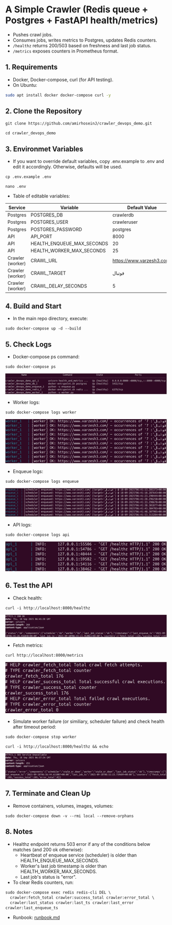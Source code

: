 # A Simple Crawler (Redis queue + Postgres + FastAPI health/metrics)

- Pushes crawl jobs.
- Consumes jobs, writes metrics to Postgres, updates Redis counters.
- `/healthz` returns 200/503 based on freshness and last job status.
- `/metrics` exposes counters in Prometheus format.

## 1. Requirements
- Docker, Docker-compose, curl (for API testing).
- On Ubuntu:
```bash
sudo apt install docker docker-compose curl -y
```

## 2. Clone the Repository

```
git clone https://github.com/amirhoseinJ/crawler_devops_demo.git
```
```
cd crawler_devops_demo
```

## 3. Environmet Variables
- If you want to override default variables, copy .env.example to .env and edit it accordingly. Otherwise, defaults will be used.
```
cp .env.example .env
```
```
nano .env
```

- Table of editable variables:

| Service | Variable | Default Value |
|----------|----------|----------|
| Postgres   | POSTGRES_DB     | crawlerdb     |
| Postgres    | POSTGRES_USER     | crawleruser     |
| Postgres    | POSTGRES_PASSWORD   | postgres       |
| API   | API_PORT     | 8000     |
| API    | HEALTH_ENQUEUE_MAX_SECONDS     | 20     |
| API    | HEALTH_WORKER_MAX_SECONDS   | 25       |
| Crawler (worker)  | CRAWL_URL     | https://www.varzesh3.com/     |
| Crawler (worker)   | CRAWL_TARGET     | فوتبال     |
| Crawler (worker)   | CRAWL_DELAY_SECONDS   | 5       |

## 4. Build and Start
- In the main repo directory, execute:
```
sudo docker-compose up -d --build
```

## 5. Check Logs
- Docker-compose ps command:
```
sudo docker-compose ps
```

![Compose Logs](./readme_images/compose_logs.png "Compose Logs")

- Worker logs:
```
sudo docker-compose logs worker
```
![Worker Logs](./readme_images/worker_logs.png "Worker Logs")

- Enqueue logs:
```
sudo docker-compose logs enqueue
```
![Enqueue Logs](./readme_images/enqueue_logs.png "Enqueue Logs")

- API logs:
```
sudo docker-compose logs api
```
![API Logs](./readme_images/api_logs.png "API Logs")

## 6. Test the API
- Check health:
```
curl -i http://localhost:8000/healthz
```
![Health Check](./readme_images/curl_healthz.png "Health Check")

- Fetch metrics:
```
curl http://localhost:8000/metrics
```
![Metrics Fetch](./readme_images/curl_metrics.png "Metrics Fetch")

- Simulate worker failure (or similiary, scheduler failure) and check health after timeout period:
```
sudo docker-compose stop worker
```
```
curl -i http://localhost:8000/healthz && echo
```
![Health Failure](./readme_images/health_fail.png "Health Failure")

## 7. Terminate and Clean Up

- Remove containers, volumes, images, volumes:
```
sudo docker-compose down -v --rmi local --remove-orphans
```


## 8. Notes

- Healthz endpoint returns 503 error if any of the conditions below matches (and 200 ok otherwise):
  - Heartbeat of enqueue service (scheduler) is older than HEALTH_ENQUEUE_MAX_SECONDS.
  - Worker's last job timestamp is older than HEALTH_WORKER_MAX_SECONDS.
  - Last job's status is "error".
- To clear Redis counters, run:
```
sudo docker-compose exec redis redis-cli DEL \
  crawler:fetch_total crawler:success_total crawler:error_total \
  crawler:last_status crawler:last_ts crawler:last_error crawler:last_enqueue_ts
```
- Runbook: [runbook.md](./runbook.md)

